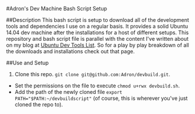 #Adron's Dev Machine Bash Script Setup

##Description
This bash script is setup to download all of the development tools and dependencies I use on a regular basis. It provides a solid Ubuntu 14.04 dev machine after the installations for a host of different setups. This repository and bash script file is parallel with the content I've written about on my blog at [Ubuntu Dev Tools List](http://compositecode.com/docs/ubuntu-dev-tools/). So for a play by play breakdown of all the downloads and installations check out that page.

##Use and Setup
	
1. Clone this repo. `git clone git@github.com:Adron/devbuild.git`.
* Set the permissions on the file to execute `chmod u+rwx devbuild.sh`.
* Add the path of the newly cloned file `export PATH="$PATH:~/devbuildscript"` (of course, this is wherever you've just cloned the repo to).
